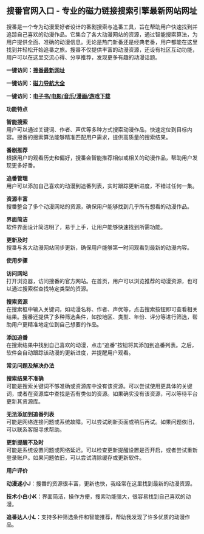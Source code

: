 <h2>搜番官网入口 - 专业的磁力链接搜索引擎最新网站网址</h2>
<p>搜番是一个专为动漫爱好者设计的番剧搜索与追番工具，旨在帮助用户快速找到并追踪自己喜欢的动漫作品。它集合了各大动漫网站的资源，通过智能搜索算法，为用户提供全面、准确的动漫信息。无论是热门新番还是经典老番，用户都能在这里找到并轻松开始追番之旅。搜番不仅提供丰富的动漫资源，还设有社区互动功能，用户可以在这里交流心得、分享推荐，发现更多有趣的动漫话题。</p>
<p><strong>一键访问：</strong><a href="https://soufan.litxdh.com"><strong>搜番最新网址</strong></a></p>
<p><strong>一键访问：</strong><a href="https://cilisousuodaohang.litxdh.com"><strong>磁力导航大全</strong></a></p>
<p><strong>一键访问：</strong><a href="https://wangpanziyuan.pages.dev/"><strong>电子书/电影/音乐/漫画/游戏下载</strong></a></p>
<p><strong>功能特点</strong></p>
<p><strong>智能搜索</strong><br>用户可以通过关键词、作者、声优等多种方式搜索动漫作品，快速定位到目标内容。搜番的搜索算法能够精准匹配用户需求，提供高质量的搜索结果。</p>
<p><strong>番剧推荐</strong><br>根据用户的观看历史和偏好，搜番会智能推荐相似或相关的动漫作品，帮助用户发现更多好番。</p>
<p><strong>追番管理</strong><br>用户可以添加自己喜欢的动漫到追番列表，实时跟踪更新进度，不错过任何一集。</p>
<p><strong>资源丰富</strong><br>搜番整合了多个动漫网站的资源，确保用户能够找到几乎所有想看的动漫作品。</p>
<p><strong>界面简洁</strong><br>软件界面设计简洁明了，易于上手，让用户能够快速找到所需功能。</p>
<p><strong>更新及时</strong><br>搜番与各大动漫网站同步更新，确保用户能够第一时间观看到最新的动漫内容。</p>
<p><strong>使用步骤</strong></p>
<p><strong>访问网站</strong><br>打开浏览器，访问搜番的官方网站。在首页，用户可以浏览推荐的动漫资源，也可以通过搜索栏查找特定类型的资源。</p>
<p><strong>搜索资源</strong><br>在搜索框中输入关键词，如动漫名称、作者、声优等，点击搜索按钮即可查看相关结果。搜番还提供了多种筛选条件，如按地区、类型、年份、评分等进行筛选，帮助用户更精准地定位到自己想要的作品。</p>
<p><strong>添加追番</strong><br>在搜索结果中找到自己喜欢的动漫，点击“追番”按钮将其添加到追番列表。之后，软件会自动跟踪该动漫的更新进度，并提醒用户观看。</p>
<p><strong>常见问题及解决办法</strong></p>
<p><strong>搜索结果不准确</strong><br>可能是搜索关键词不够准确或资源库中没有该资源。可以尝试使用更具体的关键词，或者在资源库中查找是否有类似的资源。如果确实没有该资源，可以等待平台更新其资源库。</p>
<p><strong>无法添加到追番列表</strong><br>可能是网络连接问题或系统故障。可以尝试刷新页面或稍后再试。如果问题依旧，可以联系客服寻求帮助。</p>
<p><strong>更新提醒不及时</strong><br>可能是系统设置问题或网络延迟。可以检查更新提醒设置是否开启，或者尝试重新登录账户。如果问题依旧，可以尝试清除缓存或更新软件。</p>
<p><strong>用户评价</strong></p>
<p><strong>动漫迷小J</strong>：搜番的资源很丰富，更新也快，我经常在这里找到最新的动漫资源。</p>
<p><strong>技术小白小K</strong>：界面简洁，操作方便，搜索功能强大，很容易找到自己喜欢的动漫。</p>
<p><strong>追番达人小L</strong>：支持多种筛选条件和智能推荐，帮助我发现了许多优质的动漫作品。</p>
